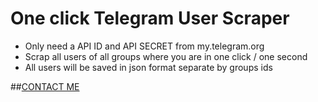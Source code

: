 # One click Telegram User Scraper

- Only need a API ID and API SECRET from my.telegram.org
- Scrap all users of all groups where you are in one click / one second
- All users will be saved in json format separate by groups ids



##[CONTACT ME](https://t.me/Z1dev)
